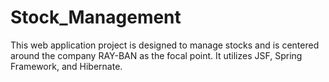 # Stock_Management
This web application project is designed to manage stocks and is centered around the company RAY-BAN as the focal point. It utilizes JSF, Spring Framework, and Hibernate.
